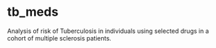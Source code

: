 # tb_meds
Analysis of risk of Tuberculosis in individuals using selected drugs in a cohort of multiple sclerosis patients.

